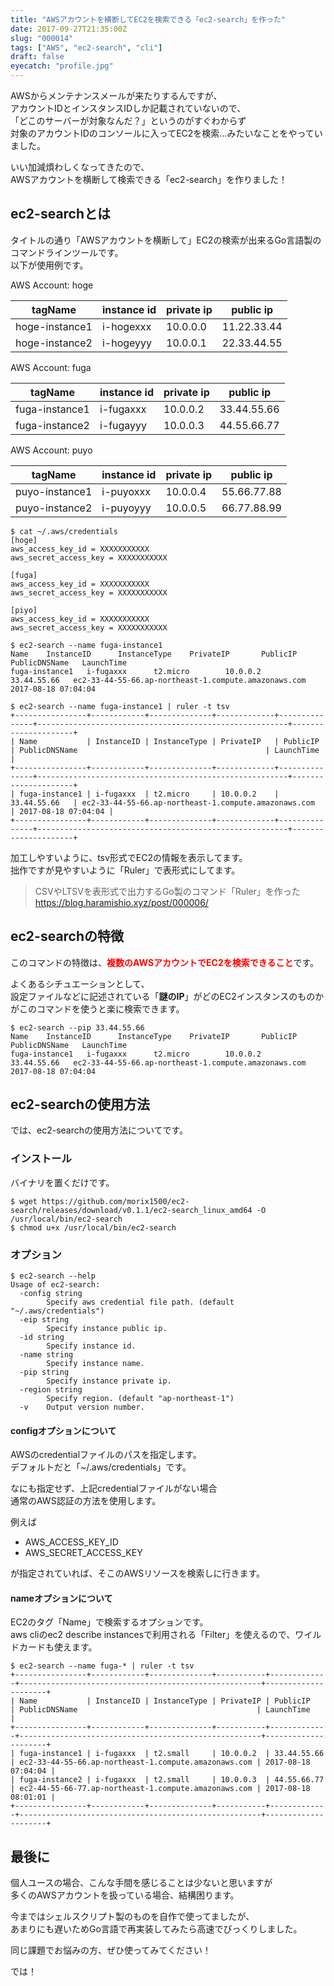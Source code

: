 ```yaml
---
title: "AWSアカウントを横断してEC2を検索できる「ec2-search」を作った"
date: 2017-09-27T21:35:00Z
slug: "000014"
tags: ["AWS", "ec2-search", "cli"]
draft: false
eyecatch: "profile.jpg"
---
```

AWSからメンテナンスメールが来たりするんですが、  
アカウントIDとインスタンスIDしか記載されていないので、  
「どこのサーバーが対象なんだ？」というのがすぐわからず  
対象のアカウントIDのコンソールに入ってEC2を検索…みたいなことをやっていました。  

いい加減煩わしくなってきたので、  
AWSアカウントを横断して検索できる「ec2-search」を作りました！

## ec2-searchとは
タイトルの通り「AWSアカウントを横断して」EC2の検索が出来るGo言語製のコマンドラインツールです。  
以下が使用例です。  

AWS Account: hoge  

|tagName|instance id|private ip|public ip|
|---|---|---|---|
|hoge-instance1|i-hogexxx|10.0.0.0|11.22.33.44|
|hoge-instance2|i-hogeyyy|10.0.0.1|22.33.44.55|

AWS Account: fuga

|tagName|instance id|private ip|public ip|
|---|---|---|---|
|fuga-instance1|i-fugaxxx|10.0.0.2|33.44.55.66|
|fuga-instance2|i-fugayyy|10.0.0.3|44.55.66.77|

AWS Account: puyo

|tagName|instance id|private ip|public ip|
|---|---|---|---|
|puyo-instance1|i-puyoxxx|10.0.0.4|55.66.77.88|
|puyo-instance2|i-puyoyyy|10.0.0.5|66.77.88.99|

```
$ cat ~/.aws/credentials
[hoge]
aws_access_key_id = XXXXXXXXXXX
aws_secret_access_key = XXXXXXXXXXX

[fuga]
aws_access_key_id = XXXXXXXXXXX
aws_secret_access_key = XXXXXXXXXXX

[piyo]
aws_access_key_id = XXXXXXXXXXX
aws_secret_access_key = XXXXXXXXXXX

$ ec2-search --name fuga-instance1
Name    InstanceID      InstanceType    PrivateIP       PublicIP        PublicDNSName   LaunchTime
fuga-instance1   i-fugaxxx      t2.micro        10.0.0.2     33.44.55.66   ec2-33-44-55-66.ap-northeast-1.compute.amazonaws.com  2017-08-18 07:04:04

$ ec2-search --name fuga-instance1 | ruler -t tsv
+----------------+------------+--------------+-------------+---------------+--------------------------------------------------------+---------------------+
| Name           | InstanceID | InstanceType | PrivateIP   | PublicIP      | PublicDNSName                                          | LaunchTime          |
+----------------+------------+--------------+-------------+---------------+--------------------------------------------------------+---------------------+
| fuga-instance1 | i-fugaxxx  | t2.micro     | 10.0.0.2    | 33.44.55.66   | ec2-33-44-55-66.ap-northeast-1.compute.amazonaws.com   | 2017-08-18 07:04:04 |
+----------------+------------+--------------+-------------+---------------+--------------------------------------------------------+---------------------+
```

加工しやすいように、tsv形式でEC2の情報を表示してます。  
拙作ですが見やすいように「Ruler」で表形式にしてます。  

>CSVやLTSVを表形式で出力するGo製のコマンド「Ruler」を作った  
><https://blog.haramishio.xyz/post/000006/>

## ec2-searchの特徴
このコマンドの特徴は、<span style="color:red;">__複数のAWSアカウントでEC2を検索できること__</span>です。  

よくあるシチュエーションとして、  
設定ファイルなどに記述されている「__謎のIP__」がどのEC2インスタンスのものかがこのコマンドを使うと楽に検索できます。  

```
$ ec2-search --pip 33.44.55.66
Name    InstanceID      InstanceType    PrivateIP       PublicIP        PublicDNSName   LaunchTime
fuga-instance1   i-fugaxxx      t2.micro        10.0.0.2     33.44.55.66   ec2-33-44-55-66.ap-northeast-1.compute.amazonaws.com  2017-08-18 07:04:04

```

## ec2-searchの使用方法
では、ec2-searchの使用方法についてです。

### インストール
バイナリを置くだけです。  

```
$ wget https://github.com/morix1500/ec2-search/releases/download/v0.1.1/ec2-search_linux_amd64 -O /usr/local/bin/ec2-search
$ chmod u+x /usr/local/bin/ec2-search
```

### オプション
```
$ ec2-search --help
Usage of ec2-search:
  -config string
        Specify aws credential file path. (default "~/.aws/credentials")
  -eip string
        Specify instance public ip.
  -id string
        Specify instance id.
  -name string
        Specify instance name.
  -pip string
        Specify instance private ip.
  -region string
        Specify region. (default "ap-northeast-1")
  -v    Output version number.
```

#### configオプションについて
AWSのcredentialファイルのパスを指定します。  
デフォルトだと「~/.aws/credentials」です。  

なにも指定せず、上記credentialファイルがない場合  
通常のAWS認証の方法を使用します。  

例えば

* AWS_ACCESS_KEY_ID
* AWS_SECRET_ACCESS_KEY

が指定されていれば、そこのAWSリソースを検索しに行きます。

#### nameオプションについて
EC2のタグ「Name」で検索するオプションです。  
aws cliのec2 describe instancesで利用される「Filter」を使えるので、ワイルドカードも使えます。  

```
$ ec2-search --name fuga-* | ruler -t tsv
+----------------+------------+--------------+-----------+-------------+------------------------------------------------------+---------------------+
| Name           | InstanceID | InstanceType | PrivateIP | PublicIP    | PublicDNSName                                        | LaunchTime          |
+----------------+------------+--------------+-----------+-------------+------------------------------------------------------+---------------------+
| fuga-instance1 | i-fugaxxx  | t2.small     | 10.0.0.2  | 33.44.55.66 | ec2-33-44-55-66.ap-northeast-1.compute.amazonaws.com | 2017-08-18 07:04:04 |
| fuga-instance2 | i-fugaxxx  | t2.small     | 10.0.0.3  | 44.55.66.77 | ec2-44-55-66-77.ap-northeast-1.compute.amazonaws.com | 2017-08-18 08:01:01 |
+----------------+------------+--------------+-----------+-------------+------------------------------------------------------+---------------------+
```

## 最後に
個人ユースの場合、こんな手間を感じることは少ないと思いますが  
多くのAWSアカウントを扱っている場合、結構困ります。  

今まではシェルスクリプト製のものを自作で使ってましたが、  
あまりにも遅いためGo言語で再実装してみたら高速でびっくりしました。  

同じ課題でお悩みの方、ぜひ使ってみてください！  

では！